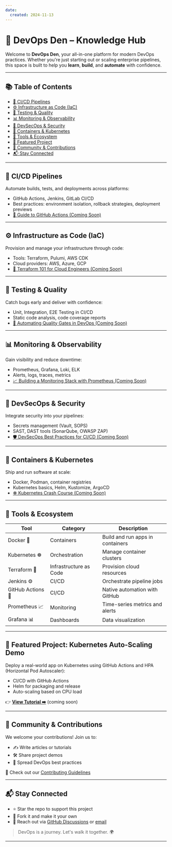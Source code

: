 ```yaml
---
date:
  created: 2024-11-13
---
```

# 🚀 DevOps Den – Knowledge Hub

Welcome to **DevOps Den**, your all-in-one platform for modern DevOps practices. Whether you're just starting out or scaling enterprise pipelines, this space is built to help you **learn**, **build**, and **automate** with confidence.

---

## 📚 Table of Contents

- [🔧 CI/CD Pipelines](#ci-cd-pipelines)
- [⚙️ Infrastructure as Code (IaC)](#infrastructure-as-code-iac)
- [🧪 Testing & Quality](#testing--quality)
- [📊 Monitoring & Observability](#monitoring--observability)
- [🔐 DevSecOps & Security](#devsecops--security)
- [🧩 Containers & Kubernetes](#containers--kubernetes)
- [🧰 Tools & Ecosystem](#tools--ecosystem)
- [🌟 Featured Project](#featured-project-kubernetes-auto-scaling-demo)
- [👥 Community & Contributions](#community--contributions)
- [📬 Stay Connected](#-stay-connected)

---

## 🔧 CI/CD Pipelines

Automate builds, tests, and deployments across platforms:

- GitHub Actions, Jenkins, GitLab CI/CD
- Best practices: environment isolation, rollback strategies, deployment previews
- [🚀 Guide to GitHub Actions (Coming Soon)](#)

---

## ⚙️ Infrastructure as Code (IaC)

Provision and manage your infrastructure through code:

- Tools: Terraform, Pulumi, AWS CDK
- Cloud providers: AWS, Azure, GCP
- [🌱 Terraform 101 for Cloud Engineers (Coming Soon)](#)

---

## 🧪 Testing & Quality

Catch bugs early and deliver with confidence:

- Unit, Integration, E2E Testing in CI/CD
- Static code analysis, code coverage reports
- [🧼 Automating Quality Gates in DevOps (Coming Soon)](#)

---

## 📊 Monitoring & Observability

Gain visibility and reduce downtime:

- Prometheus, Grafana, Loki, ELK
- Alerts, logs, traces, metrics
- [📈 Building a Monitoring Stack with Prometheus (Coming Soon)](#)

---

## 🔐 DevSecOps & Security

Integrate security into your pipelines:

- Secrets management (Vault, SOPS)
- SAST, DAST tools (SonarQube, OWASP ZAP)
- [🛡️ DevSecOps Best Practices for CI/CD (Coming Soon)](#)

---

## 🧩 Containers & Kubernetes

Ship and run software at scale:

- Docker, Podman, container registries
- Kubernetes basics, Helm, Kustomize, ArgoCD
- [☸️ Kubernetes Crash Course (Coming Soon)](#)

---

## 🧰 Tools & Ecosystem

| Tool             | Category           | Description                           |
|------------------|--------------------|---------------------------------------|
| Docker 🐳        | Containers          | Build and run apps in containers      |
| Kubernetes ☸️     | Orchestration       | Manage container clusters             |
| Terraform 🌱     | Infrastructure as Code | Provision cloud resources           |
| Jenkins ⚙️       | CI/CD               | Orchestrate pipeline jobs             |
| GitHub Actions 🤖 | CI/CD               | Native automation with GitHub         |
| Prometheus 📈    | Monitoring          | Time-series metrics and alerts        |
| Grafana 📊       | Dashboards          | Data visualization                    |

---

## 🌟 Featured Project: Kubernetes Auto-Scaling Demo

Deploy a real-world app on Kubernetes using GitHub Actions and HPA (Horizontal Pod Autoscaler):

- CI/CD with GitHub Actions
- Helm for packaging and release
- Auto-scaling based on CPU load

👉 **[View Tutorial ➡️](#)** (coming soon)

---

## 👥 Community & Contributions

We welcome your contributions! Join us to:

- ✍️ Write articles or tutorials
- 🛠️ Share project demos
- 📢 Spread DevOps best practices

🧭 Check out our [Contributing Guidelines](CONTRIBUTING.md)

---

## 📬 Stay Connected

- ⭐ Star the repo to support this project
- 🔄 Fork it and make it your own
- 💬 Reach out via [GitHub Discussions](#) or [email](mailto:your@email.com)

> DevOps is a journey. Let's walk it together. 🌍

---
